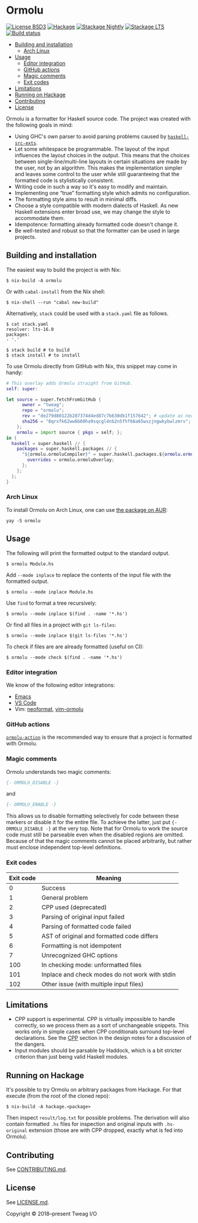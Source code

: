 # Ormolu

[![License BSD3](https://img.shields.io/badge/license-BSD3-brightgreen.svg)](http://opensource.org/licenses/BSD-3-Clause)
[![Hackage](https://img.shields.io/hackage/v/ormolu.svg?style=flat)](https://hackage.haskell.org/package/ormolu)
[![Stackage Nightly](http://stackage.org/package/ormolu/badge/nightly)](http://stackage.org/nightly/package/ormolu)
[![Stackage LTS](http://stackage.org/package/ormolu/badge/lts)](http://stackage.org/lts/package/ormolu)
[![Build status](https://badge.buildkite.com/8e3b0951f3652b77e1c422b361904136a539b0522029156354.svg?branch=master)](https://buildkite.com/tweag-1/ormolu)

* [Building and installation](#building-and-installation)
    * [Arch Linux](#arch-linux)
* [Usage](#usage)
    * [Editor integration](#editor-integration)
    * [GitHub actions](#github-actions)
    * [Magic comments](#magic-comments)
    * [Exit codes](#exit-codes)
* [Limitations](#limitations)
* [Running on Hackage](#running-on-hackage)
* [Contributing](#contributing)
* [License](#license)

Ormolu is a formatter for Haskell source code. The project was created with
the following goals in mind:

* Using GHC's own parser to avoid parsing problems caused by
  [`haskell-src-exts`][haskell-src-exts].
* Let some whitespace be programmable. The layout of the input influences
  the layout choices in the output. This means that the choices between
  single-line/multi-line layouts in certain situations are made by the user,
  not by an algorithm. This makes the implementation simpler and leaves some
  control to the user while still guaranteeing that the formatted code is
  stylistically consistent.
* Writing code in such a way so it's easy to modify and maintain.
* Implementing one “true” formatting style which admits no configuration.
* The formatting style aims to result in minimal diffs.
* Choose a style compatible with modern dialects of Haskell. As new Haskell
  extensions enter broad use, we may change the style to accommodate them.
* Idempotence: formatting already formatted code doesn't change it.
* Be well-tested and robust so that the formatter can be used in large
  projects.

## Building and installation

The easiest way to build the project is with Nix:

```console
$ nix-build -A ormolu
```

Or with `cabal-install` from the Nix shell:

```console
$ nix-shell --run "cabal new-build"
```

Alternatively, `stack` could be used with a `stack.yaml` file as follows.

```console
$ cat stack.yaml
resolver: lts-16.0
packages:
- '.'

$ stack build # to build
$ stack install # to install
```

To use Ormolu directly from GitHub with Nix, this snippet may come in handy:

```nix
# This overlay adds Ormolu straight from GitHub.
self: super:

let source = super.fetchFromGitHub {
      owner = "tweag";
      repo = "ormolu";
      rev = "de279d80122b287374d4ed87c7b630db1f157642"; # update as necessary
      sha256 = "0qrxfk62ww6b60ha9sqcgl4nb2n5fhf66a65wszjngwkybwlzmrv"; # same
    };
    ormolu = import source { pkgs = self; };
in {
  haskell = super.haskell // {
    packages = super.haskell.packages // {
      "${ormolu.ormoluCompiler}" = super.haskell.packages.${ormolu.ormoluCompiler}.override {
        overrides = ormolu.ormoluOverlay;
      };
    };
  };
}
```

### Arch Linux

To install Ormolu on Arch Linux, one can use [the package on AUR][aur]:

```console
yay -S ormolu
```

## Usage

The following will print the formatted output to the standard output.

```console
$ ormolu Module.hs
```

Add `--mode inplace` to replace the contents of the input file with the
formatted output.

```console
$ ormolu --mode inplace Module.hs
```

Use `find` to format a tree recursively:

```console
$ ormolu --mode inplace $(find . -name '*.hs')
```

Or find all files in a project with `git ls-files`:

```console
$ ormolu --mode inplace $(git ls-files '*.hs')
```

To check if files are are already formatted (useful on CI):

```console
$ ormolu --mode check $(find . -name '*.hs')
```

### Editor integration

We know of the following editor integrations:

* [Emacs][emacs-package]
* [VS Code][vs-code-plugin]
* Vim: [neoformat][neoformat], [vim-ormolu][vim-ormolu]

### GitHub actions

[`ormolu-action`][ormolu-action] is the recommended way to ensure that a
project is formatted with Ormolu.

### Magic comments

Ormolu understands two magic comments:

```haskell
{- ORMOLU_DISABLE -}
```

and

```haskell
{- ORMOLU_ENABLE -}
```

This allows us to disable formatting selectively for code between these
markers or disable it for the entire file. To achieve the latter, just put
`{- ORMOLU_DISABLE -}` at the very top. Note that for Ormolu to work the
source code must still be parseable even when the disabled regions are
omitted. Because of that the magic comments cannot be placed arbitrarily,
but rather must enclose independent top-level definitions.

### Exit codes

Exit code | Meaning
----------|-----------------------------------------------
0         | Success
1         | General problem
2         | CPP used (deprecated)
3         | Parsing of original input failed
4         | Parsing of formatted code failed
5         | AST of original and formatted code differs
6         | Formatting is not idempotent
7         | Unrecognized GHC options
100       | In checking mode: unformatted files
101       | Inplace and check modes do not work with stdin
102       | Other issue (with multiple input files)

## Limitations

* CPP support is experimental. CPP is virtually impossible to handle
  correctly, so we process them as a sort of unchangeable snippets. This
  works only in simple cases when CPP conditionals surround top-level
  declarations. See the [CPP][design-cpp] section in the design notes for a
  discussion of the dangers.
* Input modules should be parsable by Haddock, which is a bit stricter
  criterion than just being valid Haskell modules.

## Running on Hackage

It's possible to try Ormolu on arbitrary packages from Hackage. For that
execute (from the root of the cloned repo):

```console
$ nix-build -A hackage.<package>
```

Then inspect `result/log.txt` for possible problems. The derivation will
also contain formatted `.hs` files for inspection and original inputs with
`.hs-original` extension (those are with CPP dropped, exactly what is fed
into Ormolu).

## Contributing

See [CONTRIBUTING.md][contributing].

## License

See [LICENSE.md][license].

Copyright © 2018–present Tweag I/O

[aur]: https://aur.archlinux.org/packages/ormolu
[contributing]: https://github.com/tweag/ormolu/blob/master/CONTRIBUTING.md
[design-cpp]: https://github.com/tweag/ormolu/blob/master/DESIGN.md#cpp
[emacs-package]: https://github.com/vyorkin/ormolu.el
[haskell-src-exts]: https://hackage.haskell.org/package/haskell-src-exts
[license]: https://github.com/tweag/ormolu/blob/master/LICENSE.md
[neoformat]: https://github.com/sbdchd/neoformat
[ormolu-action]: https://github.com/marketplace/actions/ormolu-action
[vim-ormolu]: https://github.com/sdiehl/vim-ormolu
[vs-code-plugin]: https://marketplace.visualstudio.com/items?itemName=sjurmillidahl.ormolu-vscode
